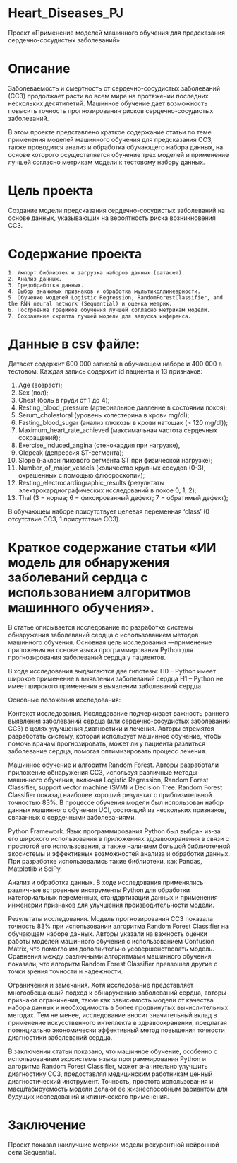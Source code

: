 # Heart_Diseases_PJ
Проект «Применение моделей машинного обучения для предсказания сердечно-сосудистых заболеваний»

# Описание
Заболеваемость и смертность от сердечно-сосудистых заболеваний (ССЗ) продолжает расти во всем мире на протяжении последних нескольких десятилетий. Машинное обучение дает возможность повысить точность прогнозирования рисков сердечно-сосудистых заболеваний.

В этом проекте представлено краткое содержание статьи по теме применения моделей машинного обучения для предсказания ССЗ, также проводится анализ и обработка обучающего набора данных, на основе которого осуществляется обучение трех моделей и применение лучшей согласно метрикам модели к тестовому набору данных.

# Цель проекта
Создание модели предсказания сердечно-сосудистых заболеваний на основе данных, указывающих на вероятность риска возникновения ССЗ.

# Содержание проекта
    1. Импорт библиотек и загрузка наборов данных (датасет).
    2. Анализ данных.
    3. Предобработка данных.
    4. Выбор значимых признаков и обработка мультиколлинеарности.
    5. Обучение моделей Logistic Regression, RandomForestClassifier, and the RNN neural network (Sequential) и оценка метрик.
    6. Построение графиков обучения лучшей согласно метрикам модели.
    7. Сохранение скрипта лучшей модели для запуска инференса.
    
# Данные в csv файле:
Датасет содержит 600 000 записей в обучающем наборе и 400 000 в тестовом. Каждая запись содержит id пациента и 13 признаков:
1.	Age (возраст);
2.	Sex (пол);
3.	Chest (боль в груди от 1 до 4);
4.	Resting_blood_pressure (артериальное давление в состоянии покоя);
5.	Serum_cholestoral (уровень холестерина в крови mg/dl);
6.	Fasting_blood_sugar (анализ глюкозы в крови натощак (> 120 mg/dl));
7.	Maximum_heart_rate_achieved (максимальная частота сердечных сокращений);
8.	Exercise_induced_angina (стенокардия при нагрузке),
9.	Oldpeak (депрессия ST-сегмента);
10.	Slope (наклон пикового сегмента ST при физической нагрузке);
11.	Number_of_major_vessels (количество крупных сосудов (0-3), окрашенных с помощью флюороскопии);
12.	Resting_electrocardiographic_results (результаты электрокардиографических исследований в покое 0, 1, 2);
13.	Thal (3 = норма; 6 = фиксированный дефект; 7 = обратимый дефект);

В обучающем наборе присутствует целевая переменная ‘class’ (0 отсутствие ССЗ, 1 присутствие ССЗ).

# Краткое содержание статьи «ИИ модель для обнаружения заболеваний сердца с использованием алгоритмов машинного обучения». 

В статье описывается исследование по разработке системы обнаружения заболеваний сердца с использованием методов машинного обучения. 
Основная цель исследования —применение приложения на основе языка программирования Python для прогнозирования заболеваний сердца у пациентов.

В ходе исследования выдвигаются две гипотезы:
H0 – Python имеет широкое применение в выявлении заболеваний сердца
H1 – Python не имеет широкого применения в выявлении заболеваний сердца

Основные положения исследования:

Контекст исследования.
Исследование подчеркивает важность раннего выявления заболеваний сердца (или сердечно-сосудистых заболеваний ССЗ) в целях улучшения диагностики и лечения. Авторы стремятся разработать систему, которая использует машинное обучение, чтобы помочь врачам прогнозировать, может ли у пациента развиться заболевание сердца, помогая оптимизировать процесс лечения.

Машинное обучение и алгоритм Random Forest.
Авторы разработали приложение обнаружения ССЗ, используя различные методы машинного обучения, включая Logistic Regression, Random Forest Classifier, support vector machine (SVM) и Decision Tree. Random Forest Classifier показад наиболее хороший результат с приблизительной точностью 83%. В процессе обучения модели был использован набор данных машинного обучения UCI, состоящий из нескольких признаков, связанных с сердечными заболеваниями.

Python Framework.
Язык программирования Python был выбран из-за его широкого использования в приложениях здравоохранения в связи с простотой его использования, а также наличием большой библиотечной экосистемы и эффективных возможностей анализа и обработки данных. При разработке использовались такие библиотеки, как Pandas, Matplotlib и SciPy.

Анализ и обработка данных. 
В ходе исследования применялись различные встроенные инструменты Python для обработки категориальных переменных, стандартизации данных и применения инженерии признаков для улучшения производительности модели. 

Результаты исследования.
Модель прогнозирования ССЗ показала точность 83% при использовании алгоритма Random Forest Classifier на обучающем наборе данных. Авторы указали на важность оценки работы моделей машинного обучения с использованием Confusion Matrix, что помогло им дополнительно усовершенствовать модель. Сравнения между различными алгоритмами машинного обучения показали, что алгоритм Random Forest Classifier превзошел другие с точки зрения точности и надежности.

Ограничения и замечания.
Хотя исследование представляет многообещающий подход к обнаружению заболеваний сердца, авторы признают ограничения, такие как зависимость модели от качества набора данных и необходимость в более продвинутых вычислительных методах. Тем не менее, исследование вносит значительный вклад в применение искусственного интеллекта в здравоохранении, предлагая потенциально экономически эффективный метод повышения точности диагностики заболеваний сердца.

В заключении статьи показано, что машинное обучение, особенно с использованием экосистемы языка программирования Python и алгоритма Random Forest Classifier, может значительно улучшить диагностику ССЗ, предоставляя медицинским работникам ценный диагностический инструмент. Точность, простота использования и масштабируемость модели делают ее жизнеспособным вариантом для будущих исследований и клинического применения.

# Заключение
Проект показал наилучшие метрики модели рекурентной нейронной сети Sequential.
